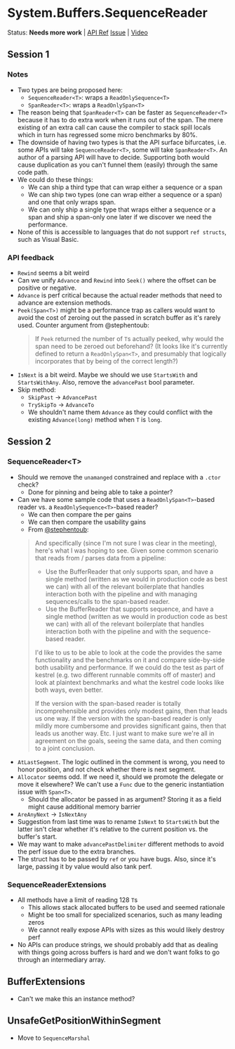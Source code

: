 # System.Buffers.SequenceReader

Status: **Needs more work** | 
[API Ref](System.Buffers.SequenceReader.md)
[Issue](https://github.com/dotnet/corefx/issues/32588) |
[Video](https://www.youtube.com/watch?v=0WN1OXKBMl8)

## Session 1

### Notes

* Two types are being proposed here:
    - `SequenceReader<T>`: wraps a `ReadOnlySequence<T>`
    - `SpanReader<T>`: wraps a `ReadOnlySpan<T>`
* The reason being that `SpanReader<T>` can be faster as `SequenceReader<T>`
  because it has to do extra work when it runs out of the span. The mere
  existing of an extra call can cause the compiler to stack spill locals which
  in turn has regressed some micro benchmarks by 80%.
* The downside of having two types is that the API surface bifurcates, i.e. some
  APIs will take `SequenceReader<T>`, some will take `SpanReader<T>`. An author
  of a parsing API will have to decide. Supporting both would cause duplication
  as you can't funnel them (easily) through the same code path.
* We could do these things:
    - We can ship a third type that can wrap either a sequence or a span
    - We can ship two types (one can wrap either a sequence or a span) and one
      that only wraps span.
    - We can only ship a single type that wraps either a sequence or a span and
      ship a span-only one later if we discover we need the performance.
* None of this is accessible to languages that do not support `ref structs`,
  such as Visual Basic.

### API feedback

* `Rewind` seems a bit weird
* Can we unify `Advance` and `Rewind` into `Seek()` where the offset can be
  positive or negative.
* `Advance` is perf critical because the actual reader methods that need to
  advance are extension methods.
* `Peek(Span<T>)` might be a performance trap as callers would want to avoid the
  cost of zeroing out the passed in scratch buffer as it's rarely used. Counter
  argument from @stephentoub:
  > If `Peek` returned the number of `T`s actually peeked, why would the span
  > need to be zeroed out beforehand? (It looks like it's currently defined to
  > return a `ReadOnlySpan<T>`, and presumably that logically incorporates that
  > by being of the correct length?)
* `IsNext` is a bit weird. Maybe we should we use `StartsWith` and
  `StartsWithAny`. Also, remove the `advancePast` bool parameter.
* Skip method:
  - `SkipPast` -> `AdvancePast`
  - `TrySkipTo` -> `AdvanceTo`
  - We shouldn't name them `Advance` as they could conflict with the existing
    `Advance(long)` method when `T` is `long`.

## Session 2

### SequenceReader\<T>

* Should we remove the `unamanged` constrained and replace with a `.ctor` check?
    - Done for pinning and being able to take a pointer?
* Can we have some sample code that uses a `ReadOnlySpan<T>`-based reader vs. a
  `ReadOnlySequence<T>`-based reader?
    - We can then compare the per gains
    - We can then compare the usability gains
    - From [@stephentoub](https://github.com/stephentoub):
    > And specifically (since I'm not sure I was clear in the meeting), here's
    > what I was hoping to see. Given some common scenario that reads from /
    > parses data from a pipeline:
    > 
    > * Use the BufferReader that only supports span, and have a single method
    >   (written as we would in production code as best we can) with all of the
    >   relevant boilerplate that handles interaction both with the pipeline and
    >   with managing sequences/calls to the span-based reader.
    > * Use the BufferReader that supports sequence, and have a single method
    >   (written as we would in production code as best we can) with all of the
    >   relevant boilerplate that handles interaction both with the pipeline and
    >   with the sequence-based reader.
    > 
    > I'd like to us to be able to look at the code the provides the same
    > functionality and the benchmarks on it and compare side-by-side both
    > usability and performance. If we could do the test as part of kestrel
    > (e.g. two different runnable commits off of master) and look at plaintext
    > benchmarks and what the kestrel code looks like both ways, even better.
    > 
    > If the version with the span-based reader is totally incomprehensible and
    > provides only modest gains, then that leads us one way. If the version
    > with the span-based reader is only mildly more cumbersome and provides
    > significant gains, then that leads us another way. Etc. I just want to
    > make sure we're all in agreement on the goals, seeing the same data, and
    > then coming to a joint conclusion.
* `AtLastSegment`. The logic outlined in the comment is wrong, you need to honor
  position, and not check whether there is next segment.
* `Allocator` seems odd. If we need it, should we promote the delegate or move
  it elsewhere? We can't use a `Func` due to the generic instantiation issue
  with `Span<T>`.
    - Should the allocator be passed in as argument? Storing it as a field might
      cause additional memory barrier
* `AreAnyNext` -> `IsNextAny`
* Suggestion from last time was to rename `IsNext` to `StartsWith` but the
  latter isn't clear whether it's relative to the current position vs. the
  buffer's start.
* We may want to make `advancePastDelimiter` different methods to avoid the perf
  issue due to the extra branches.
* The struct has to be passed by `ref` or you have bugs. Also, since it's large,
  passing it by value would also tank perf.

### SequenceReaderExtensions

* All methods have a limit of reading 128 `T`s
    - This allows stack allocated buffers to be used and seemed rationale
    - Might be too small for specialized scenarios, such as many leading zeros
    - We cannot really expose APIs with sizes as this would likely destroy perf
* No APIs can produce strings, we should probably add that as dealing with
  things going across buffers is hard and we don't want folks to go through an
  intermediary array.

## BufferExtensions

* Can't we make this an instance method?

## UnsafeGetPositionWithinSegment

* Move to `SequenceMarshal`
